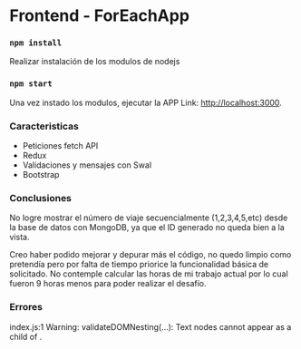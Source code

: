 # Frontend - ForEachApp

### `npm install`
Realizar instalación de los modulos de nodejs

### `npm start`
Una vez instado los modulos, ejecutar la APP
Link: [http://localhost:3000](http://localhost:3000).

### Caracteristicas
- Peticiones fetch API
- Redux
- Validaciones y mensajes con Swal
- Bootstrap

### Conclusiones
No logre mostrar el número de viaje secuencialmente (1,2,3,4,5,etc) desde la base de datos con MongoDB, ya que el ID generado no queda bien a la vista.

Creo haber podido mejorar y depurar más el código, no quedo limpio como pretendía pero por falta de tiempo priorice la funcionalidad básica de solicitado. No contemple calcular las horas de mi trabajo actual por lo cual fueron 9 horas menos para poder realizar el desafío.

### Errores
index.js:1 Warning: validateDOMNesting(...): Text nodes cannot appear as a child of <tbody>.  